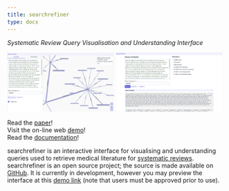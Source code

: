 ```yaml
---
title: searchrefiner
type: docs
---
```


_Systematic Review Query Visualisation and Understanding Interface_

<a href="assets/images/tree.png"><img src="assets/images/tree.png" title="tree" width="49%" style="display:inline"></a>
<a href="assets/images/query.png"><img src="assets/images/query.png" title="query" width="49%" style="display:inline"></a>

<div class="flex three three-600">
    <div>
        <article class="card">
            <footer>
                 Read the <a href="https://dl.acm.org/citation.cfm?id=3269215">paper</a>!
            </footer>
        </article>
    </div>
    <div>
        <article class="card">
            <footer>
                 Visit the on-line web <a href="demo">demo</a>!
            </footer>
        </article>
    </div>
    <div>
        <article class="card">
            <footer>
                 Read the <a href="documentation">documentation</a>!
            </footer>
        </article>
    </div>
</div>

searchrefiner is an interactive interface for visualising and understanding queries used to retrieve medical literature for
[systematic reviews](https://en.wikipedia.org/wiki/Systematic_review). searchrefiner is an open source project; the source is
made available on [GitHub](https://github.com/ielab/searchrefiner). It is currently in development, however you may preview 
the interface at this [demo link](/demo) (note that users must be approved prior to use).

